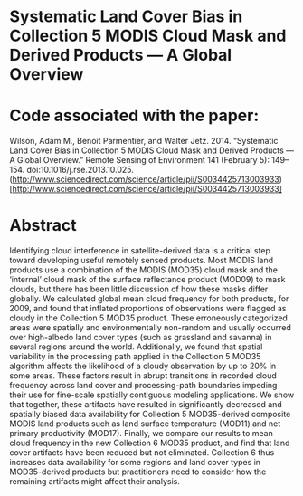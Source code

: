 Systematic Land Cover Bias in Collection 5 MODIS Cloud Mask and Derived Products — A Global Overview
===
# Code associated with the paper:
Wilson, Adam M., Benoit Parmentier, and Walter Jetz. 2014. “Systematic Land Cover Bias in Collection 5 MODIS Cloud Mask and Derived Products — A Global Overview.” Remote Sensing of Environment 141 (February 5): 149–154. doi:10.1016/j.rse.2013.10.025.
(http://www.sciencedirect.com/science/article/pii/S0034425713003933)[http://www.sciencedirect.com/science/article/pii/S0034425713003933]

# Abstract
Identifying cloud interference in satellite-derived data is a critical step toward developing useful remotely sensed products. Most MODIS land products use a combination of the MODIS (MOD35) cloud mask and the ‘internal’ cloud mask of the surface reflectance product (MOD09) to mask clouds, but there has been little discussion of how these masks differ globally. We calculated global mean cloud frequency for both products, for 2009, and found that inflated proportions of observations were flagged as cloudy in the Collection 5 MOD35 product. These erroneously categorized areas were spatially and environmentally non-random and usually occurred over high-albedo land cover types (such as grassland and savanna) in several regions around the world. Additionally, we found that spatial variability in the processing path applied in the Collection 5 MOD35 algorithm affects the likelihood of a cloudy observation by up to 20% in some areas. These factors result in abrupt transitions in recorded cloud frequency across land cover and processing-path boundaries impeding their use for fine-scale spatially contiguous modeling applications. We show that together, these artifacts have resulted in significantly decreased and spatially biased data availability for Collection 5 MOD35-derived composite MODIS land products such as land surface temperature (MOD11) and net primary productivity (MOD17). Finally, we compare our results to mean cloud frequency in the new Collection 6 MOD35 product, and find that land cover artifacts have been reduced but not eliminated. Collection 6 thus increases data availability for some regions and land cover types in MOD35-derived products but practitioners need to consider how the remaining artifacts might affect their analysis.

